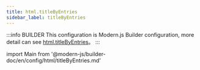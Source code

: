```yaml
---
title: html.titleByEntries
sidebar_label: titleByEntries
---
```


:::info BUILDER
This configuration is Modern.js Builder configuration, more detail can see [html.titleByEntries](https://modernjs.dev/builder/zh/api/config-html.html#html-titlebyentries)。
:::

import Main from '@modern-js/builder-doc/en/config/html/titleByEntries.md'

<Main />
